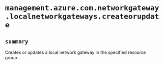 # `management.azure.com.networkgateway.localnetworkgateways.createorupdate`

## `summary`
Creates or updates a local network gateway in the specified resource group.



